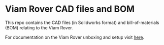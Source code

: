 # Viam Rover CAD files and BOM

This repo contains the CAD files (in Solidworks format) and bill-of-materials (BOM) relating to the Viam Rover. 

For documentation on the Viam Rover unboxing and setup visit [here](https://docs.viam.com/try-viam/rover-resources/rover-tutorial/).
